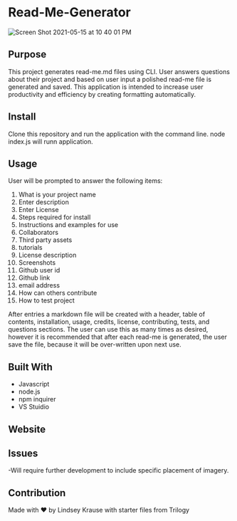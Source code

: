 # Read-Me-Generator
![Screen Shot 2021-05-15 at 10 40 01 PM](https://user-images.githubusercontent.com/79954805/118386752-8c7fac80-b5ce-11eb-9174-94a10dd788f6.png)


## Purpose
This project generates read-me.md files using CLI.  User answers questions about their project and based on user input a polished read-me file is generated and saved.  This application is intended to increase user productivity and efficiency by creating formatting automatically.  

## Install
Clone this repository and run the application with the command line. 
node index.js will runn application.

## Usage

User will be prompted to answer the following items:
1. What is your project name
2. Enter description
3. Enter License
4. Steps required for install
5. Instructions and examples for use
6. Collaborators 
7. Third party assets
8. tutorials
9. License description
10. Screenshots
11. Github user id
12. Github link
13. email address
14. How can others contribute
15. How to test project

After entries a markdown file will be created with a header, table of contents, installation, usage, credits, license, contributing, tests, and questions sections. The user can use this as many times as desired, however it is recommended that after each read-me is generated, the user save the file, because it will be over-written upon next use. 




## Built With
* Javascript
* node.js
* npm inquirer
* VS Stuidio 

## Website


## Issues
-Will require further development to include specific placement of imagery. 


## Contribution
Made with ❤️ by Lindsey Krause with starter files from Trilogy 
